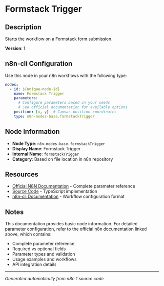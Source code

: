 # Formstack Trigger

## Description

Starts the workflow on a Formstack form submission.

**Version**: 1

## n8n-cli Configuration

Use this node in your n8n workflows with the following type:

```yaml
nodes:
  - id: ${unique-node-id}
    name: Formstack Trigger
    parameters:
      # Configure parameters based on your needs
      # See official documentation for available options
    position: [x, y]  # Canvas position coordinates
    type: n8n-nodes-base.formstackTrigger
```

## Node Information

- **Node Type**: `n8n-nodes-base.formstackTrigger`
- **Display Name**: Formstack Trigger
- **Internal Name**: `formstackTrigger`
- **Category**: Based on file location in n8n repository

## Resources

- [Official N8N Documentation](https://docs.n8n.io/integrations/builtin/app-nodes/n8n-nodes-base.formstacktrigger/) - Complete parameter reference
- [Source Code](https://github.com/n8n-io/n8n/blob/master/packages/nodes-base/nodes/Formstack/FormstackTrigger.node.ts) - TypeScript implementation
- [n8n-cli Documentation](https://github.com/edenreich/n8n-cli) - Workflow configuration format

## Notes

This documentation provides basic node information. For detailed parameter configuration, 
refer to the official n8n documentation linked above, which contains:

- Complete parameter reference
- Required vs optional fields
- Parameter types and validation
- Usage examples and workflows
- API integration details

---
*Generated automatically from n8n 1 source code*
